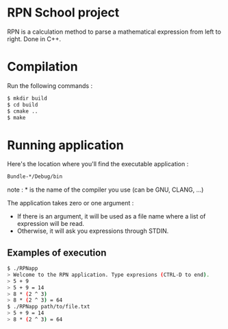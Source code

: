 # RPN School project
RPN is a calculation method to parse a mathematical expression from left to right.
Done in C++.

# Compilation
Run the following commands :
```sh
$ mkdir build
$ cd build
$ cmake ..
$ make
```

# Running application
Here's the location where you'll find the executable application :
```sh
Bundle-*/Debug/bin
```
note : * is the name of the compiler you use (can be GNU, CLANG, ...)

The application takes zero or one argument :
 - If there is an argument, it will be used as a file name where a list of expression will be read.
 - Otherwise, it will ask you expressions through STDIN.

## Examples of execution
```sh
$ ./RPNapp
> Welcome to the RPN application. Type expresions (CTRL-D to end).
> 5 + 9
> 5 + 9 = 14
> 8 * (2 ^ 3)
> 8 * (2 ^ 3) = 64
$ ./RPNapp path/to/file.txt
> 5 + 9 = 14
> 8 * (2 ^ 3) = 64
```


